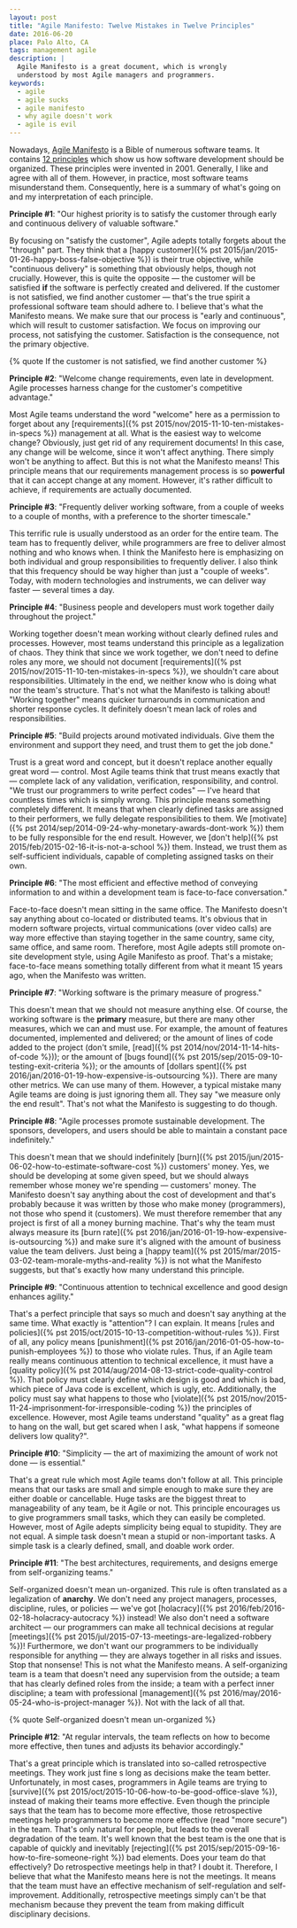 ```yaml
---
layout: post
title: "Agile Manifesto: Twelve Mistakes in Twelve Principles"
date: 2016-06-20
place: Palo Alto, CA
tags: management agile
description: |
  Agile Manifesto is a great document, which is wrongly
  understood by most Agile managers and programmers.
keywords:
  - agile
  - agile sucks
  - agile manifesto
  - why agile doesn't work
  - agile is evil
---
```


Nowadays, [Agile Manifesto](http://www.agilemanifesto.org/) is a Bible of
numerous software teams. It contains
[12 principles](http://agilemanifesto.org/principles.html) which
 show us how software development should be organized.
These principles were invented in 2001.
Generally, I like and agree with all of them. However, in practice, most software teams
misunderstand them. Consequently, here is a summary of what's going on and my
interpretation of each principle.

<!--more-->

**Principle #1**:
"Our highest priority is to satisfy the customer through early and continuous delivery of valuable software."

By focusing on "satisfy the customer", Agile adepts totally forgets about
the "through" part. They think that a [happy customer]({% pst 2015/jan/2015-01-26-happy-boss-false-objective %})
is their true objective, while "continuous delivery" is something that obviously
helps, though not crucially. However, this is quite the opposite &mdash; the customer
will be satisfied **if** the software is perfectly created and delivered. If the
customer is not satisfied, we find another customer &mdash; that's the
true spirit a professional software team should adhere to. I believe that's what
 the Manifesto means. We make sure that our process is
"early and continuous", which will result to customer satisfaction. We focus on improving
our process, not satisfying the customer. Satisfaction is the consequence, not
the primary objective.

{% quote If the customer is not satisfied, we find another customer %}

**Principle #2**:
"Welcome change requirements, even late in development. Agile processes harness change for the customer's competitive advantage."

Most Agile teams understand the word "welcome" here as a permission to forget
about any [requirements]({% pst 2015/nov/2015-11-10-ten-mistakes-in-specs %})
management at all. What is the easiest way to welcome
change? Obviously, just get rid of any requirement documents!
In this case, any change will be welcome, since it won't affect anything.
There simply won't be anything to affect. But this is not what the Manifesto
means! This principle means that our requirements management process is so
**powerful** that it can accept change at any moment. However, it's rather difficult to
achieve, if requirements are actually documented.

**Principle #3**:
"Frequently deliver working software, from a couple of weeks to a couple of months, with a preference to the shorter timescale."

This terrific rule is usually understood as an order for the entire team. The
team has to frequently deliver, while programmers are free to deliver almost
nothing and who knows when. I think the Manifesto here is emphasizing on
both individual and group responsibilities to frequently deliver. I also think
that this frequency should be way higher than just a "couple of weeks". Today, with
modern technologies and instruments, we can deliver way faster &mdash; several
times a day.

**Principle #4**:
"Business people and developers must work together daily throughout the project."

Working together doesn't mean working without clearly defined
rules and processes. However, most teams understand this principle as
a legalization of chaos. They think that since we work together, we don't need to define roles
any more, we should not document [requirements]({% pst 2015/nov/2015-11-10-ten-mistakes-in-specs %}),
we shouldn't care about responsibilities. Ultimately in the end, we neither know who is
doing what nor the team's structure. That's not what the Manifesto
is talking about! "Working together" means quicker turnarounds in communication and
shorter response cycles. It definitely doesn't mean lack of roles and responsibilities.

**Principle #5**:
"Build projects around motivated individuals. Give them the environment and support they need, and trust them to get the job done."

Trust is a great word and concept, but it doesn't replace another equally great
word &mdash; control. Most Agile teams think that trust means
exactly that &mdash; complete lack of any validation, verification, responsibility,
and control. "We trust our programmers to write perfect codes" &mdash;
I've heard that countless times which is simply wrong. This principle means something completely different.
It means that when clearly defined tasks are assigned to their
performers, we fully delegate responsibilities to them. We
[motivate]({% pst 2014/sep/2014-09-24-why-monetary-awards-dont-work %})
them to be fully responsible for the end result. However, we
[don't help]({% pst 2015/feb/2015-02-16-it-is-not-a-school %}) them.
Instead, we trust them as self-sufficient individuals, capable
of completing assigned tasks on their own.

**Principle #6**:
"The most efficient and effective method of conveying information to and within a development team is face-to-face conversation."

Face-to-face doesn't mean sitting in the same office. The Manifesto doesn't say
anything about co-located or distributed teams. It's obvious that in modern software projects,
virtual communications (over video calls) are way more effective than
staying together in the same country, same city, same office, and same room.
Therefore, most Agile adepts still promote on-site development style, using
Agile Manifesto as proof. That's a mistake; face-to-face means something
totally different from what it meant 15 years ago, when the Manifesto was written.

**Principle #7**:
"Working software is the primary measure of progress."

This doesn't mean that we should not measure anything else. Of course, the
working software is the **primary** measure, but there are many other
measures, which we can and must use. For example, the amount of features
documented, implemented and delivered;
or the amount of lines of code added to the project (don't smile, [read]({% pst 2014/nov/2014-11-14-hits-of-code %}));
or the amount of [bugs found]({% pst 2015/sep/2015-09-10-testing-exit-criteria %});
or the amounts of [dollars spent]({% pst 2016/jan/2016-01-19-how-expensive-is-outsourcing %}).
There are many other metrics. We can use many of them. However, a typical
mistake many Agile teams are doing is just ignoring them all. They say
"we measure only the end result". That's not what the Manifesto
is suggesting to do though.

**Principle #8**:
"Agile processes promote sustainable development. The sponsors, developers, and users should be able to maintain a constant pace indefinitely."

This doesn't mean that we should indefinitely [burn]({% pst 2015/jun/2015-06-02-how-to-estimate-software-cost %})
customers' money. Yes, we
should be developing at some given speed, but we should always remember
whose money we're spending &mdash; customers' money. The Manifesto doesn't say anything
about the cost of development and that's probably because it was written by
those who make money (programmers), not those who spend it (customers). We must therefore
remember that any project is first of all a money burning machine. That's why
the team must always measure its
[burn rate]({% pst 2016/jan/2016-01-19-how-expensive-is-outsourcing %})
and make sure it's aligned with
the amount of business value the team delivers. Just being a
[happy team]({% pst 2015/mar/2015-03-02-team-morale-myths-and-reality %})
is not what the Manifesto suggests, but that's exactly how many understand this principle.

**Principle #9**:
"Continuous attention to technical excellence and good design enhances agility."

That's a perfect principle that says so much and doesn't say anything at
the same time. What exactly is "attention"? I can explain. It means
[rules and policies]({% pst 2015/oct/2015-10-13-competition-without-rules %}).
First of all, any policy means [punishment]({% pst 2016/jan/2016-01-05-how-to-punish-employees %}) to those
who violate rules. Thus, if an Agile team really means continuous
attention to technical excellence, it must have a [quality policy]({% pst 2014/aug/2014-08-13-strict-code-quality-control %}).
That policy must clearly define which design is good and which is bad, which piece
of Java code is excellent, which is ugly, etc. Additionally, the policy must say
what happens to those who [violate]({% pst 2015/nov/2015-11-24-imprisonment-for-irresponsible-coding %})
the principles of excellence. However, most Agile
teams understand "quality" as a great flag to hang on the wall, but
get scared when I ask, "what happens if someone delivers low quality?".

**Principle #10**:
"Simplicity &mdash; the art of maximizing the amount of work not done &mdash; is essential."

That's a great rule which most Agile teams don't follow at all. This principle
means that our tasks are small and simple enough to make sure they are either
doable or cancellable. Huge tasks are the biggest threat to manageability of
any team, be it Agile or not. This principle encourages us to give programmers
small tasks, which they can easily be completed. However, most of Agile adepts
simplicity being equal to stupidity. They are not equal. A simple task doesn't
mean a stupid or non-important tasks. A simple task is a clearly defined, small,
and doable work order.

**Principle #11**:
"The best architectures, requirements, and designs emerge from self-organizing teams."

Self-organized doesn't mean un-organized. This rule is often translated
as a legalization of **anarchy**. We don't need any project managers,
processes, discipline, rules, or policies &mdash; we've got
[holacracy]({% pst 2016/feb/2016-02-18-holacracy-autocracy %}) instead!
We also don't need a software architect &mdash; our programmers can make
all technical decisions at regular [meetings]({% pst 2015/jul/2015-07-13-meetings-are-legalized-robbery %})!
Furthermore, we don't want our programmers
to be individually responsible for anything &mdash; they are always together
in all risks and issues. Stop that nonsense! This is not what the Manifesto means.
A self-organizing team is a team that doesn't need any supervision from the outside;
a team that has clearly defined roles from the inside;
a team with a perfect inner discipline;
a team with professional [management]({% pst 2016/may/2016-05-24-who-is-project-manager %}).
Not with the lack of all that.

{% quote Self-organized doesn't mean un-organized %}

**Principle #12**:
"At regular intervals, the team reflects on how to become more effective, then tunes and adjusts its behavior accordingly."

That's a great principle which is translated into so-called retrospective
meetings. They work just fine s long as decisions 
make the team better. Unfortunately, in most cases, programmers in Agile teams are
trying to [survive]({% pst 2015/oct/2015-10-06-how-to-be-good-office-slave %}),
instead of making their teams more effective. Even though the
principle says that the team has to become more effective, those retrospective
meetings help programmers to become more effective (read "more secure") in
the team. That's only natural for people, but leads to the overall degradation
of the team. It's well known that the best team is the one that is capable of
quickly and inevitably [rejecting]({% pst 2015/sep/2015-09-16-how-to-fire-someone-right %})
bad elements. Does your team do that effectively?
Do retrospective meetings help in that? I doubt it. Therefore, I believe that
what the Manifesto means here is not the meetings. It means that the team must have
an effective mechanism of self-regulation and self-improvement. Additionally, retrospective
meetings simply can't be that mechanism because they prevent the team from making
difficult disciplinary decisions.

